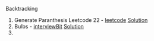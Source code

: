 Backtracking
1. Generate Paranthesis Leetcode 22 -
         [leetcode](https://leetcode.com/problems/generate-parentheses/description/)
         [Solution](https://github.com/beelzekamibub/DSA/blob/master/GenerateParenthesis.java)
2. Bulbs -
         [interviewBit](https://www.interviewbit.com/problems/interview-questions/)
         [Solution](https://github.com/beelzekamibub/DSA/blob/master/Bulbs.java)
3. 
